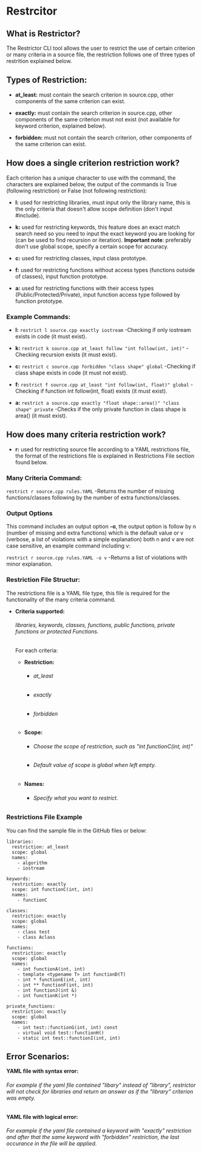 # Restrcitor

## What is Restrictor? 
The Restrictor CLI tool allows the user to restrict the use of certain criterion or many criteria in a source file, the restriction follows one of three types of restrition explained below.

## Types of Restriction:
- <strong>at_least:</strong> must contain the search criterion in source.cpp, other components of the same criterion can exist.

- <strong>exactly:</strong> must contain the search criterion in source.cpp, other components of the same criterion must not exist (not available for keyword criterion, explained below).

- <strong>forbidden:</strong> must not contain the search criterion, other components of the same criterion can exist.

## How does a single criterion restriction work?
Each criterion has a unique character to use with the command, the characters are explained below, the output of the commands is True (following restriction) or False (not following restriction):

- <strong>l:</strong> used for restricting libraries, must input only the library name, this is the only criteria that doesn't allow scope definition (don't input #include).

- <strong>k:</strong> used for restricting keywords, this feature does an exact match search need so you need to input the exact keyword you are looking for (can be used to find recursion or iteration). <strong>Important note</strong>: preferably don't use global scope, specify a certain scope for accuracy.

- <strong>c:</strong> used for restricting classes, input class prototype.

- <strong>f:</strong> used for restricting functions without access types (functions outside of classes), input function prototype.

- <strong>a:</strong> used for restricting functions with their access types (Public/Protected/Private), input function access type followed by function prototype.

### Example Commands:
- <strong>l:</strong> `restrict l source.cpp exactly iostream` -Checking if only iostream exists in code (it must exist).

- <strong>k:</strong> `restrict k source.cpp at_least follow "int follow(int, int)"` -Checking recursion exists (it must exist).

- <strong>c:</strong> `restrict c source.cpp forbidden "class shape" global` -Checking if class shape exists in code (it must not exist).

- <strong>f:</strong> `restrict f source.cpp at_least "int follow(int, float)" global` -Checking if function int follow(int, float) exists (it must exist).

- <strong>a:</strong> `restrict a source.cpp exactly "float shape::area()" "class shape" private` -Checks if the only private function in class shape is area() (it must exist).

## How does many criteria restriction work?

- <strong>r:</strong> used for restricting source file according to a YAML restrictions file, the format of the restrictions file is explained in Restrictions File section found below.

### Many Criteria Command:

`restrict r source.cpp rules.YAML` -Returns the number of missing functions/classes following by the number of extra functions/classes.

### Output Options

This command includes an output option <strong>-o</strong>, the output option is follow by n (number of missing and extra functions) which is the default value or v (verbose, a list of violations with a simple explanation) both n and v are not case sensitive, an example command including v:

`restrict r source.cpp rules.YAML -o v` -Returns a list of violations with minor explanation.

### Restriction File Structur:
The restrictions file is a YAML file type, this file is required for the functionality of the many criteria command.

- <strong> Criteria supported: </strong>  <h6> libraries, keywords, classes, functions, public functions, private functions or protected Functions.</h6>
    For each criteria:
    
    - <strong> Restriction: </strong>
        - <h6> at_least </h6>
        - <h6> exactly </h6>
        - <h6> forbidden </h6>
    - <strong> Scope: </strong> 
        - <h6> Choose the scope of restriction, such as "int functionC(int, int)" </h6>
        - <h6> Default value of scope is global when left empty. </h6>
    - <strong> Names: </strong>
        - <h6> Specify what you want to restrict. </h6>

### Restrictions File Example
You can find the sample file in the GitHub files or below:

```
libraries:
  restriction: at_least
  scope: global
  names:
    - algorithm
    - iostream

keywords:
  restriction: exactly
  scope: int functionC(int, int)
  names:
    - functionC

classes:
  restriction: exactly
  scope: global
  names:
    - class test
    - class Aclass

functions:
  restriction: exactly
  scope: global
  names:
    - int functionA(int, int)
    - template <typename T> int functionD(T)
    - int * functionE(int, int)
    - int ** functionF(int, int)
    - int functionJ(int &)
    - int functionK(int *)

private_functions:
  restriction: exactly
  scope: global
  names:
    - int test::functionG(int, int) const
    - virtual void test::functionH()
    - static int test::functionI(int, int)
```

## Error Scenarios:
<strong> YAML file with syntax error: </strong>
<h6> For example if the yaml file contained "libary" instead of "library", restrictor will not check for libraries and return an answer as if the "library" criterion was empty.</h6>

<strong> YAML file with logical error: </strong>
<h6> For example if the yaml file contained a keyword with "exactly" restriction and after that the same keyword with "forbidden" restriction, the last occurance in the file will be applied.</h6>
